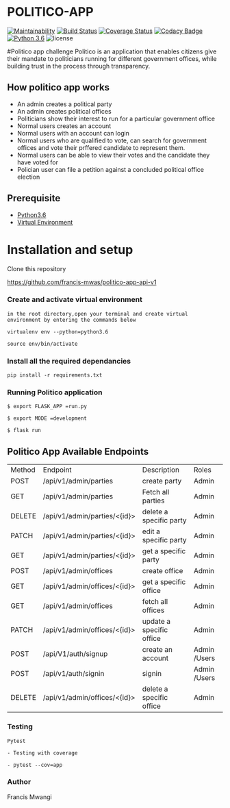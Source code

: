 # POLITICO-APP
[![Maintainability](https://api.codeclimate.com/v1/badges/f2f881c783706e56e049/maintainability)](https://codeclimate.com/github/francis-mwas/politico-app-api-v1/maintainability)
[![Build Status](https://travis-ci.com/francis-mwas/politico-app-api-v1.svg?branch=develop)](https://travis-ci.com/francis-mwas/politico-app-api-v1)
[![Coverage Status](https://coveralls.io/repos/github/francis-mwas/politico-app-api-v1/badge.svg?branch=develop)](https://coveralls.io/github/francis-mwas/politico-app-api-v1?branch=develop)
[![Codacy Badge](https://api.codacy.com/project/badge/Grade/784dc521fe654185a9c783847599e41a)](https://www.codacy.com/app/francis-mwas/politico-app-api-v1?utm_source=github.com&amp;utm_medium=referral&amp;utm_content=francis-mwas/politico-app-api-v1&amp;utm_campaign=Badge_Grade)
[![Python 3.6](https://img.shields.io/badge/python-3.6-blue.svg)](https://www.python.org/downloads/release/python-360/)
![license](https://img.shields.io/github/license/mashape/apistatus.svg)

#Politico app challenge
Politico is an application that enables citizens give their mandate to politicians running for different government offices, while building trust in the process through transparency.

## How politico app works
- An admin creates a political party
- An admin creates political offices
- Politicians show their interest to run for a particular government office
- Normal users creates an account
- Normal users with an account can login
- Normal users who are qualified to vote, can search for government offices and vote their prffered candidate to represent them.
- Normal users can be able to view their votes and the candidate they have voted for
- Polician user can file a petition against a concluded political office election

## Prerequisite

- [Python3.6](https://www.python.org/downloads/release/python-365/)
- [Virtual Environment](https://virtualenv.pypa.io/en/stable/installation/)

# Installation and setup

Clone this repository 

https://github.com/francis-mwas/politico-app-api-v1


### Create and activate virtual environment

    in the root directory,open your terminal and create virtual environment by entering the commands below

    virtualenv env --python=python3.6

    source env/bin/activate

### Install all the required dependancies

    pip install -r requirements.txt

### Running Politico application
    
    $ export FLASK_APP =run.py

    $ export MODE =development

    $ flask run

    

## Politico App Available Endpoints 
<table>
    <tr>
        <td>Method</td>
        <td>Endpoint</td>
        <td>Description</td>
        <td>Roles</td>
    </tr>
    <tr>
        <td>POST</td>
        <td>/api/v1/admin/parties </td>
        <td>create party </td>
        <td>Admin</td>
    </tr>
    <tr>
     <td>GET</td>
        <td>/api/v1/admin/parties </td>
        <td>Fetch all parties </td>
        <td>Admin</td>
    </tr>
    <tr>
     <td>DELETE</td>
        <td>/api/v1/admin/parties/<{id}> </td>
        <td>delete a specific party </td>
        <td>Admin</td>
    </tr>
    <tr>
     <td>PATCH</td>
        <td>/api/v1/admin/parties/<{id}></td>
        <td>edit a specific party </td>
        <td>Admin</td>
    </tr>
     <tr>
     <td>GET</td>
        <td>/api/v1/admin/parties/<{id}> </td>
        <td>get a specific party </td>
        <td>Admin</td>
    </tr>
    <tr>
     <td>POST</td>
        <td>/api/v1/admin/offices </td>
        <td>create office </td>
        <td>Admin</td>
    </tr>
    <tr>
     <td>GET</td>
        <td>/api/v1/admin/offices/<{id}>  </td>
        <td> get a specific office </td>
        <td>Admin</td>
    </tr>
    <tr>
     <td>GET</td>
        <td>/api/v1/admin/offices  </td>
        <td>fetch all offices </td>
        <td>Admin</td>
    </tr>
    <tr>
     <td>PATCH</td>
        <td>/api/v1/admin/offices/<{id}> </td>
        <td> update a specific office </td>
        <td>Admin</td>
    </tr>
    <tr>
     <td>POST</td>
        <td>/api/V1/auth/signup </td>
        <td> create an account </td>
        <td>Admin /Users</td>
    </tr>
     <tr>
     <td>POST</td>
        <td>/api/v1/auth/signin  </td>
        <td>signin</td>
        <td>Admin /Users</td>
    </tr>
    <tr>
     <td>DELETE</td>
        <td>/api/v1/admin/offices/<{id}> </td>
        <td>delete a specific office</td>
        <td>Admin</td>
    </tr>
</table>

### Testing

    Pytest

    - Testing with coverage

    - pytest --cov=app

### Author

Francis Mwangi